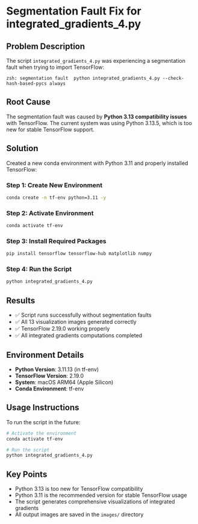 # Segmentation Fault Fix for integrated_gradients_4.py

## Problem Description
The script `integrated_gradients_4.py` was experiencing a segmentation fault when trying to import TensorFlow:
```
zsh: segmentation fault  python integrated_gradients_4.py --check-hash-based-pycs always
```

## Root Cause
The segmentation fault was caused by **Python 3.13 compatibility issues** with TensorFlow. The current system was using Python 3.13.5, which is too new for stable TensorFlow support.

## Solution
Created a new conda environment with Python 3.11 and properly installed TensorFlow:

### Step 1: Create New Environment
```bash
conda create -n tf-env python=3.11 -y
```

### Step 2: Activate Environment
```bash
conda activate tf-env
```

### Step 3: Install Required Packages
```bash
pip install tensorflow tensorflow-hub matplotlib numpy
```

### Step 4: Run the Script
```bash
python integrated_gradients_4.py
```

## Results
- ✅ Script runs successfully without segmentation faults
- ✅ All 13 visualization images generated correctly
- ✅ TensorFlow 2.19.0 working properly
- ✅ All integrated gradients computations completed

## Environment Details
- **Python Version**: 3.11.13 (in tf-env)
- **TensorFlow Version**: 2.19.0
- **System**: macOS ARM64 (Apple Silicon)
- **Conda Environment**: tf-env

## Usage Instructions
To run the script in the future:
```bash
# Activate the environment
conda activate tf-env

# Run the script
python integrated_gradients_4.py
```

## Key Points
- Python 3.13 is too new for TensorFlow compatibility
- Python 3.11 is the recommended version for stable TensorFlow usage
- The script generates comprehensive visualizations of integrated gradients
- All output images are saved in the `images/` directory
